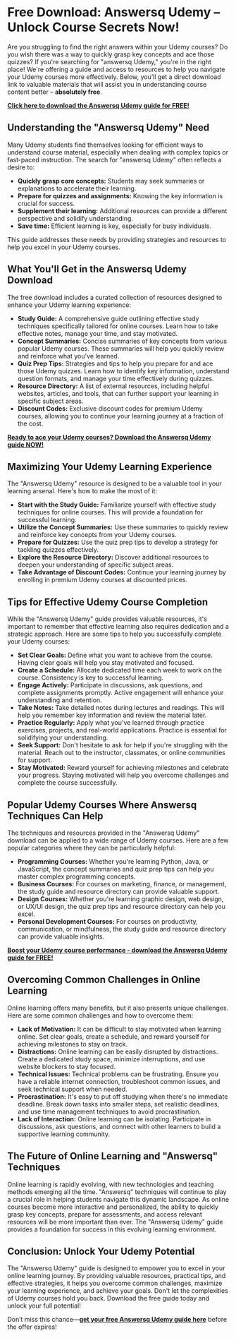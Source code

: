 # Free Download: Answersq Udemy – Unlock Course Secrets Now!

Are you struggling to find the right answers within your Udemy courses? Do you wish there was a way to quickly grasp key concepts and ace those quizzes? If you're searching for "answersq Udemy," you're in the right place! We're offering a guide and access to resources to help you navigate your Udemy courses more effectively. Below, you’ll get a direct download link to valuable materials that will assist you in understanding course content better – **absolutely free**.

[**Click here to download the Answersq Udemy guide for FREE!**](https://udemywork.com/answersq-udemy)

## Understanding the "Answersq Udemy" Need

Many Udemy students find themselves looking for efficient ways to understand course material, especially when dealing with complex topics or fast-paced instruction. The search for "answersq Udemy" often reflects a desire to:

*   **Quickly grasp core concepts:** Students may seek summaries or explanations to accelerate their learning.
*   **Prepare for quizzes and assignments:** Knowing the key information is crucial for success.
*   **Supplement their learning:** Additional resources can provide a different perspective and solidify understanding.
*   **Save time:** Efficient learning is key, especially for busy individuals.

This guide addresses these needs by providing strategies and resources to help you excel in your Udemy courses.

## What You'll Get in the Answersq Udemy Download

The free download includes a curated collection of resources designed to enhance your Udemy learning experience:

*   **Study Guide:** A comprehensive guide outlining effective study techniques specifically tailored for online courses. Learn how to take effective notes, manage your time, and stay motivated.
*   **Concept Summaries:** Concise summaries of key concepts from various popular Udemy courses. These summaries will help you quickly review and reinforce what you've learned.
*   **Quiz Prep Tips:** Strategies and tips to help you prepare for and ace those Udemy quizzes. Learn how to identify key information, understand question formats, and manage your time effectively during quizzes.
*   **Resource Directory:** A list of external resources, including helpful websites, articles, and tools, that can further support your learning in specific subject areas.
*   **Discount Codes:** Exclusive discount codes for premium Udemy courses, allowing you to continue your learning journey at a fraction of the cost.

[**Ready to ace your Udemy courses? Download the Answersq Udemy guide NOW!**](https://udemywork.com/answersq-udemy)

## Maximizing Your Udemy Learning Experience

The "Answersq Udemy" resource is designed to be a valuable tool in your learning arsenal. Here's how to make the most of it:

*   **Start with the Study Guide:** Familiarize yourself with effective study techniques for online courses. This will provide a foundation for successful learning.
*   **Utilize the Concept Summaries:** Use these summaries to quickly review and reinforce key concepts from your Udemy courses.
*   **Prepare for Quizzes:** Use the quiz prep tips to develop a strategy for tackling quizzes effectively.
*   **Explore the Resource Directory:** Discover additional resources to deepen your understanding of specific subject areas.
*   **Take Advantage of Discount Codes:** Continue your learning journey by enrolling in premium Udemy courses at discounted prices.

## Tips for Effective Udemy Course Completion

While the "Answersq Udemy" guide provides valuable resources, it's important to remember that effective learning also requires dedication and a strategic approach. Here are some tips to help you successfully complete your Udemy courses:

*   **Set Clear Goals:** Define what you want to achieve from the course. Having clear goals will help you stay motivated and focused.
*   **Create a Schedule:** Allocate dedicated time each week to work on the course. Consistency is key to successful learning.
*   **Engage Actively:** Participate in discussions, ask questions, and complete assignments promptly. Active engagement will enhance your understanding and retention.
*   **Take Notes:** Take detailed notes during lectures and readings. This will help you remember key information and review the material later.
*   **Practice Regularly:** Apply what you've learned through practice exercises, projects, and real-world applications. Practice is essential for solidifying your understanding.
*   **Seek Support:** Don't hesitate to ask for help if you're struggling with the material. Reach out to the instructor, classmates, or online communities for support.
*   **Stay Motivated:** Reward yourself for achieving milestones and celebrate your progress. Staying motivated will help you overcome challenges and complete the course successfully.

## Popular Udemy Courses Where Answersq Techniques Can Help

The techniques and resources provided in the "Answersq Udemy" download can be applied to a wide range of Udemy courses. Here are a few popular categories where they can be particularly helpful:

*   **Programming Courses:** Whether you're learning Python, Java, or JavaScript, the concept summaries and quiz prep tips can help you master complex programming concepts.
*   **Business Courses:** For courses on marketing, finance, or management, the study guide and resource directory can provide valuable support.
*   **Design Courses:** Whether you're learning graphic design, web design, or UX/UI design, the quiz prep tips and resource directory can help you excel.
*   **Personal Development Courses:** For courses on productivity, communication, or mindfulness, the study guide and resource directory can provide valuable insights.

[**Boost your Udemy course performance - download the Answersq Udemy guide for FREE!**](https://udemywork.com/answersq-udemy)

## Overcoming Common Challenges in Online Learning

Online learning offers many benefits, but it also presents unique challenges. Here are some common challenges and how to overcome them:

*   **Lack of Motivation:** It can be difficult to stay motivated when learning online. Set clear goals, create a schedule, and reward yourself for achieving milestones to stay on track.
*   **Distractions:** Online learning can be easily disrupted by distractions. Create a dedicated study space, minimize interruptions, and use website blockers to stay focused.
*   **Technical Issues:** Technical problems can be frustrating. Ensure you have a reliable internet connection, troubleshoot common issues, and seek technical support when needed.
*   **Procrastination:** It's easy to put off studying when there's no immediate deadline. Break down tasks into smaller steps, set realistic deadlines, and use time management techniques to avoid procrastination.
*   **Lack of Interaction:** Online learning can be isolating. Participate in discussions, ask questions, and connect with other learners to build a supportive learning community.

## The Future of Online Learning and "Answersq" Techniques

Online learning is rapidly evolving, with new technologies and teaching methods emerging all the time. "Answersq" techniques will continue to play a crucial role in helping students navigate this dynamic landscape. As online courses become more interactive and personalized, the ability to quickly grasp key concepts, prepare for assessments, and access relevant resources will be more important than ever. The "Answersq Udemy" guide provides a foundation for success in this evolving learning environment.

## Conclusion: Unlock Your Udemy Potential

The "Answersq Udemy" guide is designed to empower you to excel in your online learning journey. By providing valuable resources, practical tips, and effective strategies, it helps you overcome common challenges, maximize your learning experience, and achieve your goals. Don't let the complexities of Udemy courses hold you back. Download the free guide today and unlock your full potential!

Don’t miss this chance—**[get your free Answersq Udemy guide here](https://udemywork.com/answersq-udemy)** before the offer expires!
